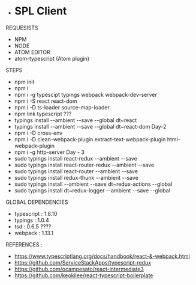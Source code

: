 - # SPL Client
REQUESISTS
- NPM
- NODE
- ATOM EDITOR
- atom-typescript (Atom plugin)

STEPS
- npm init
- npm i
- npm i -g typescipt typings webpack webpack-dev-server
- npm i -S react react-dom
- npm i -D ts-loader source-map-loader
- npm link typescript ???
- typings install --ambient --save --global  dt~react
- typings install --ambient --save --global  dt~react-dom
Day-2
- npm i -D cross-env
- npm i -D clean-webpack-plugin extract-text-webpack-plugin html-webpack-plugin
- npm i -g http-server
Day - 3
- sudo typings install react-redux --ambient --save
- sudo typings install react-router-redux --ambient --save
- sudo typings install react-router --ambient --save
- sudo typings install redux-thunk --ambient --save
- sudo typings install --ambient --save dt~redux-actions --global
- sudo typings install dt~redux-logger --ambient --save --global


GLOBAL DEPENDENCIES
- typescript : 1.8.10
- typings : 1.0.4
- tsd : 0.6.5   ????
- webpack : 1.13.1

REFERENCES :
- https://www.typescriptlang.org/docs/handbook/react-&-webpack.html
- https://github.com/ServiceStackApps/typescript-redux
- https://github.com/ocampesato/react-intermediate3
- https://github.com/keokilee/react-typescript-boilerplate
